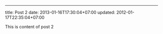 ---
title: Post 2
date: 2013-01-16T17:30:04+07:00
updated: 2012-01-17T22:35:04+07:00

This is content of post 2